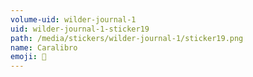 ```yaml
---
volume-uid: wilder-journal-1
uid: wilder-journal-1-sticker19
path: /media/stickers/wilder-journal-1/sticker19.png
name: Caralibro
emoji: 📕
---
```


